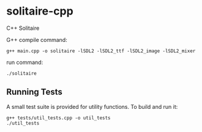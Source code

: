 # solitaire-cpp
C++ Solitaire

G++ compile command:

```
g++ main.cpp -o solitaire -lSDL2 -lSDL2_ttf -lSDL2_image -lSDL2_mixer
```

run command:

```
./solitaire
```

## Running Tests

A small test suite is provided for utility functions. To build and run it:

```
g++ tests/util_tests.cpp -o util_tests
./util_tests
```


